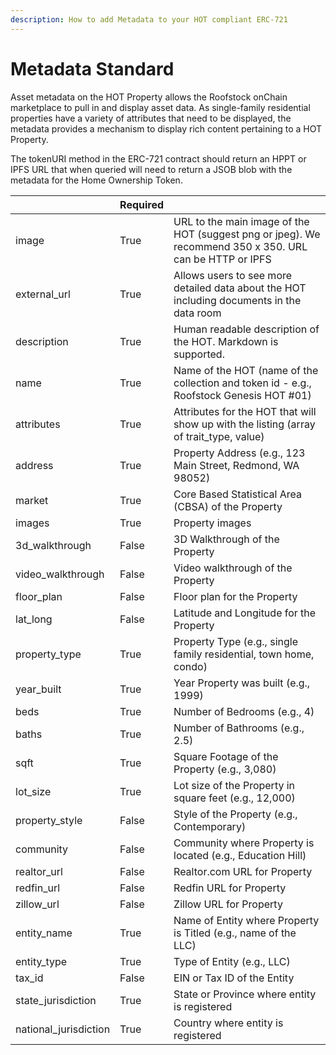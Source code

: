 ```yaml
---
description: How to add Metadata to your HOT compliant ERC-721
---
```


# Metadata Standard

Asset metadata on the HOT Property allows the Roofstock onChain marketplace to pull in and display asset data. As single-family residential properties have a variety of attributes that need to be displayed, the metadata provides a mechanism to display rich content pertaining to a HOT Property.

The tokenURI method in the ERC-721 contract should return an HPPT or IPFS URL that when queried will need to return a JSOB blob with the metadata for the Home Ownership Token.

|                        | Required |                                                                                                         |
| ---------------------- | -------- | ------------------------------------------------------------------------------------------------------- |
| image                  | True     | URL to the main image of the HOT (suggest png or jpeg). We recommend 350 x 350. URL can be HTTP or IPFS |
| external\_url          | True     | Allows users to see more detailed data about the HOT including documents in the data room               |
| description            | True     | Human readable description of the HOT. Markdown is supported.                                           |
| name                   | True     | Name of the HOT (name of the collection and token id - e.g., Roofstock Genesis HOT #01)                 |
| attributes             | True     | Attributes for the HOT that will show up with the listing (array of trait\_type, value)                 |
| address                | True     | Property Address (e.g., 123 Main Street, Redmond, WA 98052)                                             |
| market                 | True     | Core Based Statistical Area (CBSA) of the Property                                                      |
| images                 | True     | Property images                                                                                         |
| 3d\_walkthrough        | False    | 3D Walkthrough of the Property                                                                          |
| video\_walkthrough     | False    | Video walkthrough of the Property                                                                       |
| floor\_plan            | False    | Floor plan for the Property                                                                             |
| lat\_long              | False    | Latitude and Longitude for the Property                                                                 |
| property\_type         | True     | Property Type (e.g., single family residential, town home, condo)                                       |
| year\_built            | True     | Year Property was built (e.g., 1999)                                                                    |
| beds                   | True     | Number of Bedrooms (e.g., 4)                                                                            |
| baths                  | True     | Number of Bathrooms (e.g., 2.5)                                                                         |
| sqft                   | True     | Square Footage of the Property (e.g., 3,080)                                                            |
| lot\_size              | True     | Lot size of the Property in square feet (e.g., 12,000)                                                  |
| property\_style        | False    | Style of the Property (e.g., Contemporary)                                                              |
| community              | False    | Community where Property is located (e.g., Education Hill)                                              |
| realtor\_url           | False    | Realtor.com URL for Property                                                                            |
| redfin\_url            | False    | Redfin URL for Property                                                                                 |
| zillow\_url            | False    | Zillow URL for Property                                                                                 |
| entity\_name           | True     | Name of Entity where Property is Titled (e.g., name of the LLC)                                         |
| entity\_type           | True     | Type of Entity (e.g., LLC)                                                                              |
| tax\_id                | False    | EIN or Tax ID of the Entity                                                                             |
| state\_jurisdiction    | True     | State or Province where entity is registered                                                            |
| national\_jurisdiction | True     | Country where entity is registered                                                                      |
